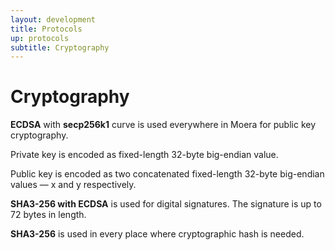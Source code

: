 ```yaml
---
layout: development
title: Protocols
up: protocols
subtitle: Cryptography
---
```


# Cryptography

**ECDSA** with **secp256k1** curve is used everywhere in Moera for
public key cryptography.

Private key is encoded as fixed-length 32-byte big-endian value.

Public key is encoded as two concatenated fixed-length 32-byte
big-endian values — x and y respectively.

**SHA3-256 with ECDSA** is used for digital signatures. The signature is
up to 72 bytes in length.

**SHA3-256** is used in every place where cryptographic hash is needed.
